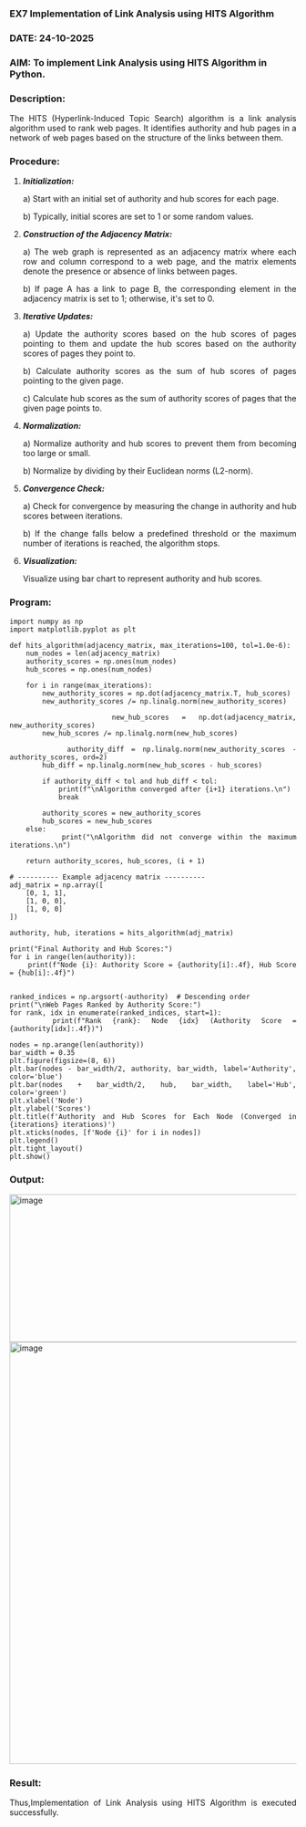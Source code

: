 ### EX7 Implementation of Link Analysis using HITS Algorithm
### DATE: 24-10-2025
### AIM: To implement Link Analysis using HITS Algorithm in Python.
### Description:
<div align = "justify">
The HITS (Hyperlink-Induced Topic Search) algorithm is a link analysis algorithm used to rank web pages. It identifies authority and hub pages 
in a network of web pages based on the structure of the links between them.

### Procedure:
1. ***Initialization:***
    <p>    a) Start with an initial set of authority and hub scores for each page.
    <p>    b) Typically, initial scores are set to 1 or some random values.
  
2. ***Construction of the Adjacency Matrix:***
    <p>    a) The web graph is represented as an adjacency matrix where each row and column correspond to a web page, and the matrix elements denote the presence or absence of links between pages.
    <p>    b) If page A has a link to page B, the corresponding element in the adjacency matrix is set to 1; otherwise, it's set to 0.

3. ***Iterative Updates:***
    <p>    a) Update the authority scores based on the hub scores of pages pointing to them and update the hub scores based on the authority scores of pages they point to.
    <p>    b) Calculate authority scores as the sum of hub scores of pages pointing to the given page.
    <p>    c) Calculate hub scores as the sum of authority scores of pages that the given page points to.

4. ***Normalization:***
    <p>    a) Normalize authority and hub scores to prevent them from becoming too large or small.
    <p>    b) Normalize by dividing by their Euclidean norms (L2-norm).

5. ***Convergence Check:***
    <p>    a) Check for convergence by measuring the change in authority and hub scores between iterations.
    <p>    b) If the change falls below a predefined threshold or the maximum number of iterations is reached, the algorithm stops.

6. ***Visualization:***
    <p>    Visualize using bar chart to represent authority and hub scores.

### Program:

```
import numpy as np
import matplotlib.pyplot as plt

def hits_algorithm(adjacency_matrix, max_iterations=100, tol=1.0e-6):
    num_nodes = len(adjacency_matrix)
    authority_scores = np.ones(num_nodes)
    hub_scores = np.ones(num_nodes)
    
    for i in range(max_iterations):
        new_authority_scores = np.dot(adjacency_matrix.T, hub_scores)
        new_authority_scores /= np.linalg.norm(new_authority_scores)  

        new_hub_scores = np.dot(adjacency_matrix, new_authority_scores)
        new_hub_scores /= np.linalg.norm(new_hub_scores)
        
        authority_diff = np.linalg.norm(new_authority_scores - authority_scores, ord=2)
        hub_diff = np.linalg.norm(new_hub_scores - hub_scores)
        
        if authority_diff < tol and hub_diff < tol:
            print(f"\nAlgorithm converged after {i+1} iterations.\n")
            break
        
        authority_scores = new_authority_scores
        hub_scores = new_hub_scores
    else:
        print("\nAlgorithm did not converge within the maximum iterations.\n")
    
    return authority_scores, hub_scores, (i + 1)

# ---------- Example adjacency matrix ----------
adj_matrix = np.array([
    [0, 1, 1],
    [1, 0, 0],
    [1, 0, 0]
])

authority, hub, iterations = hits_algorithm(adj_matrix)

print("Final Authority and Hub Scores:")
for i in range(len(authority)):
    print(f"Node {i}: Authority Score = {authority[i]:.4f}, Hub Score = {hub[i]:.4f}")


ranked_indices = np.argsort(-authority)  # Descending order
print("\nWeb Pages Ranked by Authority Score:")
for rank, idx in enumerate(ranked_indices, start=1):
    print(f"Rank {rank}: Node {idx} (Authority Score = {authority[idx]:.4f})")

nodes = np.arange(len(authority))
bar_width = 0.35
plt.figure(figsize=(8, 6))
plt.bar(nodes - bar_width/2, authority, bar_width, label='Authority', color='blue')
plt.bar(nodes + bar_width/2, hub, bar_width, label='Hub', color='green')
plt.xlabel('Node')
plt.ylabel('Scores')
plt.title(f'Authority and Hub Scores for Each Node (Converged in {iterations} iterations)')
plt.xticks(nodes, [f'Node {i}' for i in nodes])
plt.legend()
plt.tight_layout()
plt.show()

```

### Output:

<img width="1087" height="259" alt="image" src="https://github.com/user-attachments/assets/7ab4a2a4-1a52-4f45-81ce-59e3d0dd6bf9" />
<img width="1078" height="740" alt="image" src="https://github.com/user-attachments/assets/0041c4b4-018d-49c9-85d3-f2e78564677d" />

### Result:
Thus,Implementation of Link Analysis using HITS Algorithm is executed successfully.

